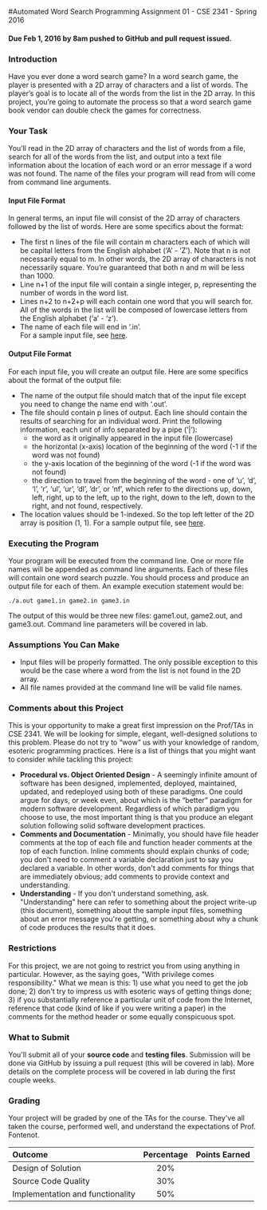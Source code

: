 #Automated Word Search
Programming Assignment 01 - CSE 2341 - Spring 2016

#### Due Feb 1, 2016 by 8am pushed to GitHub and pull request issued.

### Introduction
Have you ever done a word search game?  In a word search game, the player is presented with a 2D array of characters and a list of words.  The player’s goal is to locate all of the words from the list in the 2D array.  In this project, you’re going to automate the process so that a word search game book vendor can double check the games for correctness.

### Your Task
You’ll read in the 2D array of characters and the list of words from a file, search for all of the words from the list, and output into a text file information about the location of each word or an error message if a word was not found.  The name of the files your program will read from will come from command line arguments.

#### Input File Format
In general terms, an input file will consist of the 2D array of characters followed by the list of words. Here are some specifics about the format:

* The first n lines of the file will contain m characters each of which will be capital letters from the English alphabet (‘A’ - ‘Z’).  Note that n is not necessarily equal to m. In other words, the 2D array of characters is not necessarily square.  You’re guaranteed that both n and m will be less than 1000.
* Line n+1 of the input file will contain a single integer, p, representing the number of words in the word list.
* Lines n+2 to n+2+p will each contain one word that you will search for.  All of the words in the list will be composed of lowercase letters from the English alphabet (‘a’ - ‘z’).
* The name of each file will end in ‘.in’.   
	For a sample input file, see [here](test01.in).

#### Output File Format
For each input file, you will create an output file.  Here are some specifics about the format of the output file:

* The name of the output file should match that of the input file except you need to change the name end with ‘.out’.
* The file should contain p lines of output.  Each line should contain the results of searching for an individual word.  Print the following information, each unit of info separated by a pipe (‘|’):
	* the word as it originally appeared in the input file (lowercase)
	* the horizontal (x-axis) location of the beginning of the word (-1 if the word was not found)
	* the y-axis location of the beginning of the word (-1 if the word was not found)
	* the direction to travel from the beginning of the word -  one of ‘u’, ‘d’, ‘l’, ‘r’, ‘ul’, ‘ur’, ‘dl’, ‘dr’, or ‘nf’, which refer to the directions up, down, left, right, up to the left, up to the right, down to the left, down to the right, and not found, respectively.
* The location values should be 1-indexed.  So the top left letter of the 2D array is position (1, 1).
For a sample output file, see [here](test01.out).

### Executing the Program
Your program will be executed from the command line.  One or more file names will be appended as command line arguments.  Each of these files will contain one word search puzzle.  You should process and produce an output file for each of them.  An example execution statement would be:

	./a.out game1.in game2.in game3.in

The output of this would be three new files: game1.out, game2.out, and game3.out.  Command line parameters will be covered in lab.  

### Assumptions You Can Make
* Input files will be properly formatted.  The only possible exception to this would be the case where a word from the list is not found in the 2D array.
* All file names provided at the command line will be valid file names.

### Comments about this Project
This is your opportunity to make a great first impression on the Prof/TAs in CSE 2341. We will be looking for simple, elegant, well-designed solutions to this problem. Please do not try to “wow” us with your knowledge of random, esoteric programming practices. Here is a list of things that you might want to consider while tackling this project:

* **Procedural vs. Object Oriented Design** - A seemingly infinite amount of software has been designed, implemented, deployed, maintained, updated, and redeployed using both of these paradigms. One could argue for days, or week even, about which is the “better” paradigm for modern software development. Regardless of which paradigm you choose to use, the most important thing is that you produce an elegant solution following solid software development practices.
* **Comments and Documentation** - Minimally, you should have file header comments at the top of each file and function header comments at the top of each function.  Inline comments should explain chunks of code; you don't need to comment a variable declaration just to say you declared a variable.  In other words, don't add comments for things that are immediately obvious; add comments to provide context and understanding.
* **Understanding** - If you don't understand something, ask.  "Understanding" here can refer to something about the project write-up (this document), something about the sample input files, something about an error message you're getting, or something about why a chunk of code produces the results that it does.  

### Restrictions
For this project, we are not going to restrict you from using anything in particular.  However, as the saying goes, "With privilege comes responsibility."  What we mean is this: 1) use what you need to get the job done; 2) don't try to impress us with esoteric ways of getting things done; 3) if you substantially reference a particular unit of code from the Internet, reference that code (kind of like if you were writing a paper) in the comments for the method header or some equally conspicuous spot.

### What to Submit
You'll submit all of your **source code** and **testing files**. Submission will be done via GitHub by issuing a pull request (this will be covered in lab).  More details on the complete process will be covered in lab during the first couple weeks.

### Grading
Your project will be graded by one of the TAs for the course.  They've all taken the course, performed well, and understand the expectations of Prof. Fontenot.  

|Outcome                  		 	| Percentage | Points Earned |
|:------------------------			|:----------:|---------------|
|Design of Solution       			| 20%        |               |
|Source Code Quality      			| 30%        |               |
|Implementation and functionality 	| 50% 		 |         		 |
